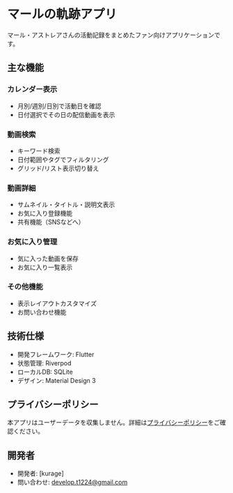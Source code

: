 # マールの軌跡アプリ

マール・アストレアさんの活動記録をまとめたファン向けアプリケーションです。

## 主な機能

### カレンダー表示
- 月別/週別/日別で活動日を確認
- 日付選択でその日の配信動画を表示

### 動画検索
- キーワード検索
- 日付範囲やタグでフィルタリング
- グリッド/リスト表示切り替え

### 動画詳細
- サムネイル・タイトル・説明文表示
- お気に入り登録機能
- 共有機能（SNSなどへ）

### お気に入り管理
- 気に入った動画を保存
- お気に入り一覧表示

### その他機能
- 表示レイアウトカスタマイズ
- お問い合わせ機能

## 技術仕様
- 開発フレームワーク: Flutter
- 状態管理: Riverpod
- ローカルDB: SQLite
- デザイン: Material Design 3

## プライバシーポリシー
本アプリはユーザーデータを収集しません。詳細は[プライバシーポリシー](https://t1224-dev.github.io/marleapp-privacypolicy/)をご確認ください。

## 開発者
- 開発者: [kurage]
- 問い合わせ: develop.t1224@gmail.com